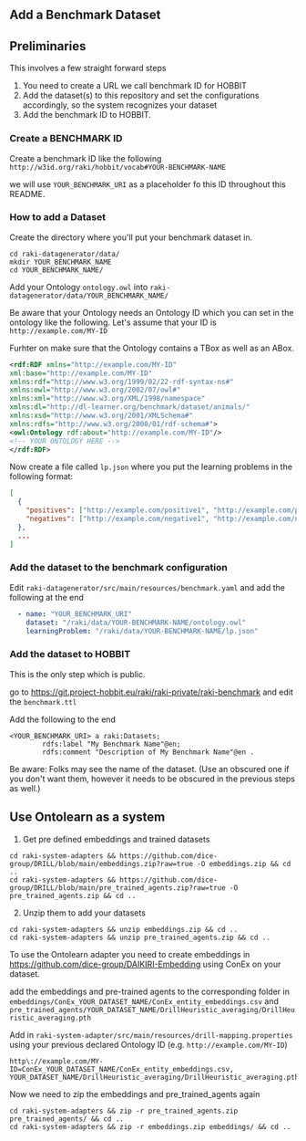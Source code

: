## Add a Benchmark Dataset

## Preliminaries

 This involves a few straight forward steps

1. You need to create a URL we call benchmark ID for HOBBIT
2. Add the dataset(s) to this repository and set the configurations accordingly, so the system recognizes your dataset
3. Add the benchmark ID to HOBBIT.


### Create a BENCHMARK ID

Create a benchmark ID like the following
`http://w3id.org/raki/hobbit/vocab#YOUR-BENCHMARK-NAME`

we will use `YOUR_BENCHMARK_URI` as a placeholder fo this ID throughout this README.


### How to add a Dataset

Create the directory where you'll put your benchmark dataset in.

```
cd raki-datagenerator/data/
mkdir YOUR_BENCHMARK_NAME
cd YOUR_BENCHMARK_NAME/
```

Add your Ontology `ontology.owl` into `raki-datagenerator/data/YOUR_BENCHMARK_NAME/`

Be aware that your Ontology needs an Ontology ID which you can set in the ontology like the following. Let's assume that your ID is `http://example.com/MY-ID`

Furhter on make sure that the Ontology contains a TBox as well as an ABox.

```xml
<rdf:RDF xmlns="http://example.com/MY-ID"
xml:base="http://example.com/MY-ID"
xmlns:rdf="http://www.w3.org/1999/02/22-rdf-syntax-ns#"
xmlns:owl="http://www.w3.org/2002/07/owl#"
xmlns:xml="http://www.w3.org/XML/1998/namespace"
xmlns:dl="http://dl-learner.org/benchmark/dataset/animals/"
xmlns:xsd="http://www.w3.org/2001/XMLSchema#"
xmlns:rdfs="http://www.w3.org/2000/01/rdf-schema#">
<owl:Ontology rdf:about="http://example.com/MY-ID"/>
<!-- YOUR ONTOLOGY HERE -->
</rdf:RDF>
```

Now create a file called `lp.json` where you put the learning problems in the following format:

```json
[
  {
    "positives": ["http://example.com/positive1", "http://example.com/positive2" ...],
    "negatives": ["http://example.com/negative1", "http://example.com/negative2" ...]
  },
  ...
]
```

### Add the dataset to the benchmark configuration

Edit `raki-datagenerator/src/main/resources/benchmark.yaml` and add the following at the end

```yaml
  - name: "YOUR_BENCHMARK_URI"
    dataset: "/raki/data/YOUR-BENCHMARK-NAME/ontology.owl"
    learningProblem: "/raki/data/YOUR-BENCHMARK-NAME/lp.json"
```

### Add the dataset to HOBBIT

This is the only step which is public.

go to https://git.project-hobbit.eu/raki/raki-private/raki-benchmark and edit the `benchmark.ttl`

Add the following to the end

```properties
<YOUR_BENCHMARK_URI> a raki:Datasets;
		rdfs:label "My Benchmark Name"@en;
		rdfs:comment "Description of My Benchmark Name"@en .

```

Be aware: Folks may see the name of the dataset. (Use an obscured one if you don't want them, however it needs to be obscured in the previous steps as well.)

## Use Ontolearn as a system

1. Get pre defined embeddings and trained datasets
```
cd raki-system-adapters && https://github.com/dice-group/DRILL/blob/main/embeddings.zip?raw=true -O embeddings.zip && cd ..
cd raki-system-adapters && https://github.com/dice-group/DRILL/blob/main/pre_trained_agents.zip?raw=true -O pre_trained_agents.zip && cd ..
```

2. Unzip them to add your datasets
```
cd raki-system-adapters && unzip embeddings.zip && cd ..
cd raki-system-adapters && unzip pre_trained_agents.zip && cd ..
```

To use the Ontolearn adapter you need to create embeddings in https://github.com/dice-group/DAIKIRI-Embedding using ConEx on your dataset.

add the embeddings and pre-trained agents to the corresponding folder in `embeddings/ConEx_YOUR_DATASET_NAME/ConEx_entity_embeddings.csv` and `pre_trained_agents/YOUR_DATASET_NAME/DrillHeuristic_averaging/DrillHeuristic_averaging.pth`

Add in `raki-system-adapter/src/main/resources/drill-mapping.properties` using your previous declared Ontology ID (e.g. `http://example.com/MY-ID`)

```properties
http\://example.com/MY-ID=ConEx_YOUR_DATASET_NAME/ConEx_entity_embeddings.csv, YOUR_DATASET_NAME/DrillHeuristic_averaging/DrillHeuristic_averaging.pth
```

Now we need to zip the embeddings and pre_trained_agents again

```
cd raki-system-adapters && zip -r pre_trained_agents.zip pre_trained_agents/ && cd ..
cd raki-system-adapters && zip -r embeddings.zip embeddings/ && cd ..
```
